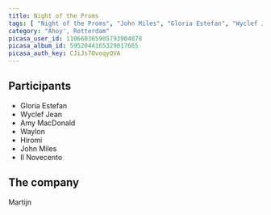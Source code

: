 ```yaml
---
title: Night of the Proms
tags: [ "Night of the Proms", "John Miles", "Gloria Estefan", "Wyclef Jean", "Amy MacDonald", "Waylon", "Hiromi" ]
category: "Ahoy', Rotterdam"
picasa_user_id: 110660365905793904078
picasa_album_id: 5952044165329817665
picasa_auth_key: CJiJs7OvoqyQVA
---
```

Participants
------------
* Gloria Estefan
* Wyclef Jean
* Amy MacDonald
* Waylon
* Hiromi
* John Miles
* Il Novecento

The company
-----------
Martijn

